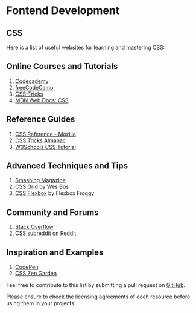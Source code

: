 <h1>Fontend Development</h1>
<h2>CSS</h2>
Here is a list of useful websites for learning and mastering CSS:

## Online Courses and Tutorials
1. [Codecademy](https://www.codecademy.com/learn/learn-css)
2. [freeCodeCamp](https://www.freecodecamp.org/learn/)
3. [CSS-Tricks](https://css-tricks.com/)
4. [MDN Web Docs: CSS](https://developer.mozilla.org/en-US/docs/Web/CSS)

## Reference Guides
1. [CSS Reference - Mozilla](https://developer.mozilla.org/en-US/docs/Web/CSS/Reference)
2. [CSS Tricks Almanac](https://css-tricks.com/almanac/)
3. [W3Schools CSS Tutorial](https://www.w3schools.com/css/)

## Advanced Techniques and Tips
1. [Smashing Magazine](https://www.smashingmagazine.com/)
2. [CSS Grid](https://cssgrid.io/) by Wes Bos
3. [CSS Flexbox](https://flexboxfroggy.com/) by Flexbox Froggy

## Community and Forums
1. [Stack Overflow](https://stackoverflow.com/questions/tagged/css)
2. [CSS subreddit on Reddit](https://www.reddit.com/r/css/)

## Inspiration and Examples
1. [CodePen](https://codepen.io/)
2. [CSS Zen Garden](http://www.csszengarden.com/)

Feel free to contribute to this list by submitting a pull request on [GitHub](https://github.com/shesharpnl/knowledge-hub).

Please ensure to check the licensing agreements of each resource before using them in your projects.
